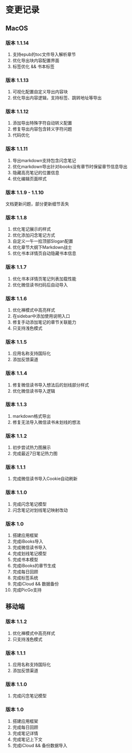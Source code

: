 # 变更记录

## MacOS

### 版本 1.1.14 <Badge type="tip" text="DEV" vertical="middle" />
1. 支持epub的toc文件导入解析章节
2. 优化导出块内容配置界面
3. 标签优化 && 书本标签

### 版本 1.1.13 <Badge type="warning" text="2022/10/21" vertical="middle" /> <Badge type="danger" text="公测" vertical="middle" />
1. 可视化配置自定义导出内容块
2. 优化导出内容逻辑，支持标签、跳转地址等导出

### 版本 1.1.12 <Badge type="tip" text="2022/10/20" vertical="middle" />
1. 添加导出特殊字符自动转义配置
2. 修复导出内容包含转义字符问题
3. 代码优化

### 版本 1.1.11 <Badge type="tip" text="2022/10/18" vertical="middle" />
1. 导出markdown支持包含闪念笔记
2. 优化markdown导出针对ibooks没有章节时保留章节信息导出
3. 隐藏高亮笔记的位置信息
4. 优化编辑页面样式

### 版本 1.1.9 - 1.1.10
文档更新问题，部分更新细节丢失

### 版本 1.1.8
1. 优化笔记展示的样式
2. 优化添加闪念笔记方式
3. 自定义一午一拾顶部Slogan配置
4. 优化章节大纲下Markdown战士
5. 优化书本详情页自动隐藏书本信息

### 版本 1.1.7
1. 优化书本详情页笔记列表加载性能
2. 优化微信读书扫码后自动导入

### 版本 1.1.6
1. 优化禅模式中高亮样式
2. 在sidebar中添加使用说明入口
3. 修复手动添加笔记的章节关联能力
4. 只支持浅色模式

### 版本 1.1.5
1. 应用名称支持国际化
2. 添加反馈渠道

### 版本 1.1.4
1. 修复微信读书导入想法后的划线部分样式
2. 优化微信读书导入逻辑

### 版本 1.1.3
1. markdown格式导出
2. 修复无法导入微信读书未划线的想法

### 版本 1.1.2
1. 初步尝试热力图展示
2. 完成最近7日笔记热力图

### 版本 1.1.1
1. 完成微信读书导入Cookie自动刷新

### 版本 1.1.0
1. 完成闪念笔记模型
2. 闪念笔记对划线笔记映射改动

### 版本 1.0 
1. 搭建应用框架
2. 完成iBooks导入
3. 完成微信读书导入
4. 完成划线笔记模型
5. 完成书本模型
6. 完成iBooks的章节生成
7. 完成每日回顾
8. 完成标签系统
9. 完成iCloud && 数据备份
10. 完成PicGo支持


## 移动端

### 版本 1.1.2
1. 优化禅模式中高亮样式
2. 只支持浅色模式

### 版本 1.1.1
1. 应用名称支持国际化
2. 添加反馈渠道

### 版本 1.1.0
1. 完成闪念笔记模型

### 版本 1.0
1. 搭建应用框架
2. 完成每日回顾
3. 完成笔记详情
4. 完成笔记上下文
5. 完成iCloud && 备份数据导入
